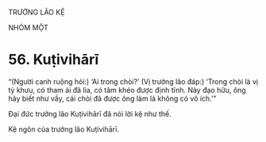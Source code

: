 TRƯỞNG LÃO KỆ

NHÓM MỘT

# 56. Kuṭivihārī

“(Người canh ruộng hỏi:) ‘Ai trong chòi?’ (Vị trưởng lão đáp:) ‘Trong chòi là vị tỳ khưu, có tham ái đã lìa, có tâm khéo được định tĩnh. Này đạo hữu, ông hãy biết như vầy, cái chòi đã được ông làm là không có vô ích.’”

Đại đức trưởng lão Kuṭivihārī đã nói lời kệ như thế.

Kệ ngôn của trưởng lão Kuṭivihārī.
